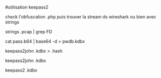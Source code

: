 #utilisation keepass2

check l'obfuscation .php puis trouver la stream ds wireshark ou bien avec strings 

strings .pcap | grep FD

cat pass.b64 | base64 -d > pwdb.kdbx    

keepass2john .kdbx > .hash

keepass2john .kdbx

keepass2 .kdbx